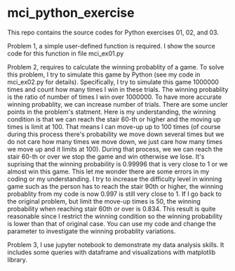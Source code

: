# mci_python_exercise
This repo contains the source codes for Python exercises 01, 02, and 03.

Problem 1, a simple user-defined function is required. I show the source code for this function in file mci_ex01.py

Problem 2, requires to calculate the winning probablity of a game.
To solve this problem, I try to simulate this game by Python (see my code in mci_ex02.py for details).
Specifically, I try to simulate this game 1000000 times and count how many times I win in these trials. The winning probablity is the ratio of number of times I win over 1000000. To have more accurate winning probablity, we can increase number of trials.
There are some uncler points in the problem's statment. Here is my understanding, the winning condition is that we can reach the stair 60-th or higher and the moving up times is limit at 100. That means I can move-up up to 100 times (of course during this process there's probability we move down several times but we do not care how many times we move down, we just care how many times we move up and it limits at 100). During that process, we we can reach the stair 60-th or over we stop the game and win otherwise we lose.
It's suprising that the winning probability is 0.99996 that is very close to 1 or we almost win this game. 
This let me wonder there are some errors in my coding or my understanding. I try to increase the difficulty level in winning game such as the person has to reach the stair 90th or higher, the winning probablity from my code is now 0.997 is still very close to 1. If I go back to the original problem, but limit the move-up times is 50, the winning probability when reaching stair 60th or over is 0.834. This result is quite reasonable since I restrict the winning condition so the winning probability is lower than that of original case.
You can use my code and change the parameter to investigate the winning probablity variations.

Problem 3, I use jupyter notebook to demonstrate my data analysis skills. It includes some queries with dataframe and visualizations with matplotlib library.

